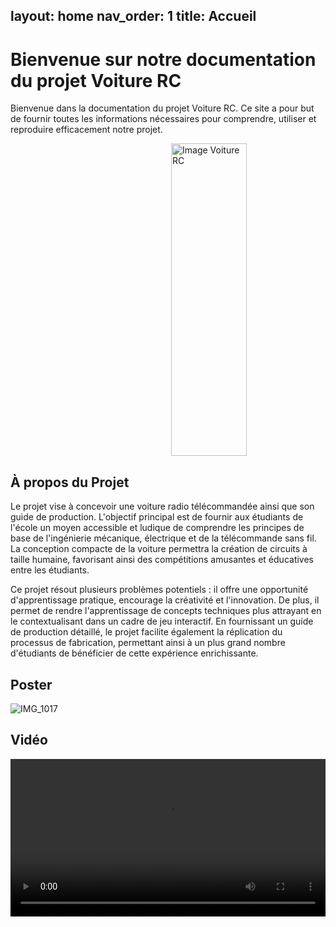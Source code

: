 layout: home
nav_order: 1
title: Accueil
---

# Bienvenue sur notre documentation du projet Voiture RC

Bienvenue dans la documentation du projet Voiture RC. Ce site a pour but de fournir toutes les informations nécessaires pour comprendre, utiliser et reproduire efficacement notre projet.

<script type="module" src="https://unpkg.com/@google/model-viewer/dist/model-viewer.min.js"></script>

<div style="display: flex; justify-content: space-between;">
    <model-viewer id="viewer" alt="Modèle 3D Voiture RC" src="images/ASSEMBLAGE.gltf" poster="" shadow-intensity="1" camera-controls touch-action="pan-y" style="width: 49%; height: 500px;">
    </model-viewer>
    <img src="https://github.com/Makerspace-Amiens/2024-RCMiniCar/assets/119036120/901d1bf4-473d-4432-9daf-3ecadbbe8d12" alt="Image Voiture RC" style="width: 49%; height: 500px;">
</div>


## À propos du Projet

<!--Décrivez ici en quelques lignes l'objectif et l'aperçu général de votre projet. Quel est son but ? À qui est-il destiné ? Quels problèmes cherche-t-il à résoudre ?-->

Le projet vise à concevoir une voiture radio télécommandée ainsi que son guide de production. L'objectif principal est de fournir aux étudiants de l'école un moyen accessible et ludique de comprendre les principes de base de l'ingénierie mécanique, électrique et de la télécommande sans fil. La conception compacte de la voiture permettra la création de circuits à taille humaine, favorisant ainsi des compétitions amusantes et éducatives entre les étudiants.

Ce projet résout plusieurs problèmes potentiels : il offre une opportunité d'apprentissage pratique, encourage la créativité et l'innovation. De plus, il permet de rendre l'apprentissage de concepts techniques plus attrayant en le contextualisant dans un cadre de jeu interactif. En fournissant un guide de production détaillé, le projet facilite également la réplication du processus de fabrication, permettant ainsi à un plus grand nombre d'étudiants de bénéficier de cette expérience enrichissante.


## Poster

![IMG_1017](https://github.com/Makerspace-Amiens/2024-RCMiniCar/assets/119036120/741474cb-6cd5-4ffb-bf1a-8a155a602ffa)

## Vidéo

<video src="images/videopres.mp4" controls title="Title" style="width: 100%;"></video>
